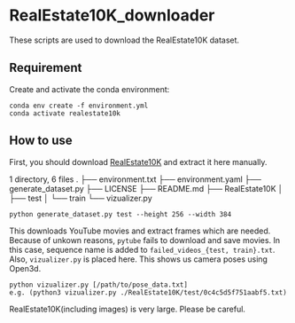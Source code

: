 # RealEstate10K_downloader
These scripts are used to download the RealEstate10K dataset.


## Requirement

Create and activate the conda environment:
```shell
conda env create -f environment.yml
conda activate realestate10k
```

## How to use   
First, you should download [RealEstate10K](https://google.github.io/realestate10k/download.html) and extract it here manually.
<!-- Or you can choose to download the subset to do a quick test from [HF: yangtaointernship/RealEstate10K-subset](https://huggingface.co/datasets/yangtaointernship/RealEstate10K-subset) . -->


1 directory, 6 files
.
├── environment.txt
├── environment.yaml
├── generate_dataset.py
├── LICENSE
├── README.md
├── RealEstate10K
│   ├── test
│   └── train
└── vizualizer.py


```shell
python generate_dataset.py test --height 256 --width 384
```
This downloads YouTube movies and extract frames which are needed.  Because of unkown reasons, `pytube` fails to download and save movies. 
In this case, sequence name is added to `failed_videos_{test, train}.txt`.   
Also, `vizualizer.py` is placed here. This shows us camera poses using Open3d.
```shell
python vizualizer.py [/path/to/pose_data.txt]
e.g. (python3 vizualizer.py ./RealEstate10K/test/0c4c5d5f751aabf5.txt)
```

RealEstate10K(including images) is very large. 
Please be careful.    

